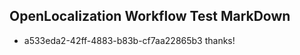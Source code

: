 ## OpenLocalization Workflow Test MarkDown
* a533eda2-42ff-4883-b83b-cf7aa22865b3 thanks!

<!--HONumber=Aug16_HO4-->


